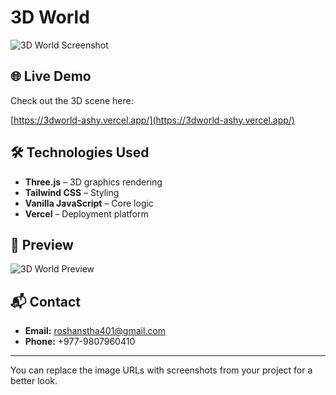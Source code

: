 # 3D World

![3D World Screenshot](https://3dworld-ashy.vercel.app/og-image.png)

## 🌐 Live Demo

Check out the 3D scene here:

[https://3dworld-ashy.vercel.app/](https://3dworld-ashy.vercel.app/)

## 🛠️ Technologies Used

- **Three.js** – 3D graphics rendering  
- **Tailwind CSS** – Styling  
- **Vanilla JavaScript** – Core logic  
- **Vercel** – Deployment platform  

## 📸 Preview

![3D World Preview](https://3dworld-ashy.vercel.app/preview-image.jpg)

## 📬 Contact

- **Email:** [roshanstha401@gmail.com](mailto:roshanstha401@gmail.com)  
- **Phone:** +977-9807960410

---

You can replace the image URLs with screenshots from your project for a better look.
